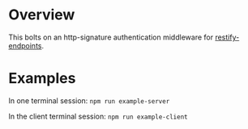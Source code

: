 # Overview

This bolts on an http-signature authentication middleware for
[restify-endpoints](https://github.com/ekristen/restify-endpoints/).

# Examples

In one terminal session:
`npm run example-server`

In the client terminal session:
`npm run example-client`
